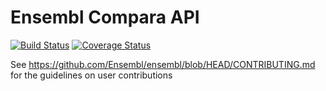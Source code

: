 # Ensembl Compara API

[![Build Status](https://travis-ci.org/Ensembl/ensembl-compara.png?branch=master)][travis]
[![Coverage Status](https://coveralls.io/repos/Ensembl/ensembl-compara/badge.png)][coveralls]

[travis]: https://travis-ci.org/Ensembl/ensembl-compara
[coveralls]: https://coveralls.io/r/Ensembl/ensembl-compara

See https://github.com/Ensembl/ensembl/blob/HEAD/CONTRIBUTING.md for the
guidelines on user contributions

